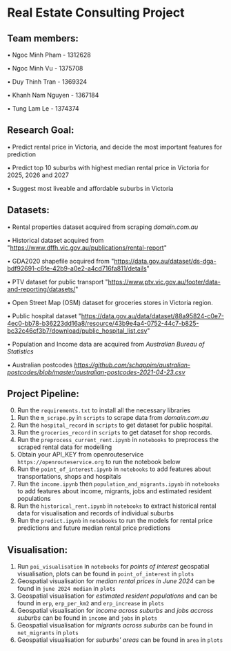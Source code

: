 # Real Estate Consulting Project

## Team members:
• Ngoc Minh Pham - 1312628

• Ngoc Minh Vu - 1375708

• Duy Thinh Tran - 1369324

• Khanh Nam Nguyen - 1367184

• Tung Lam Le - 1374374


## Research Goal:
• Predict rental price in Victoria, and decide the most important features for prediction

• Predict top 10 suburbs with highest median rental price in Victoria for 2025, 2026 and 2027

• Suggest most liveable and affordable suburbs in Victoria 

## Datasets:
• Rental properties dataset acquired from scraping *domain.com.au*

• Historical dataset acquired from "https://www.dffh.vic.gov.au/publications/rental-report"

• GDA2020 shapefile acquired from "https://data.gov.au/dataset/ds-dga-bdf92691-c6fe-42b9-a0e2-a4cd716fa811/details"

• PTV dataset for public transport "https://www.ptv.vic.gov.au/footer/data-and-reporting/datasets/"

• Open Street Map (OSM) dataset for groceries stores in Victoria region.

• Public hospital dataset "https://data.gov.au/data/dataset/88a95824-c0e7-4ec0-bb78-b36223dd16a8/resource/43b9e4a4-0752-44c7-b825-bc32c46cf3b7/download/public_hospital_list.csv"

• Population and Income data are acquired from *Australian Bureau of Statistics*

• Australian postcodes *https://github.com/schappim/australian-postcodes/blob/master/australian-postcodes-2021-04-23.csv*


## Project Pipeline:
0. Run the `requirements.txt` to install all the necessary libraries
1. Run the `m_scrape.py` in `scripts` to scrape data from *domain.com.au*
2. Run the `hospital_record` in `scripts` to get dataset for public hospital.
3. Run the `groceries_record` in `scripts` to get dataset for shop records.
4. Run the `preprocess_current_rent.ipynb` in `notebooks` to preprocess the scraped rental data for modelling
5. Obtain your API_KEY from openrouteservice `https://openrouteservice.org` to run the notebook below
6. Run the `point_of_interest.ipynb` in `notebooks` to add features about transportations, shops and hospitals
7. Run the `income.ipynb` then `population_and_migrants.ipynb` in `notebooks` to add features about income, migrants, jobs and estimated resident populations
8. Run the `historical_rent.ipynb` in `notebooks` to extract historical rental data for visualisation and records of individual suburbs
9. Run the `predict.ipynb` in `notebooks` to run the models for rental price predictions and future median rental price predictions


## Visualisation:
1. Run `poi_visualisation` in `notebooks` for *points of interest* geospatial visualisation, plots can be found in `point_of_interest` in `plots`
2. Geospatial visualisation for *median rental prices in June 2024* can be found in `june 2024 median` in `plots`
3. Geospatial visualisation for *estimated resident populations* and  can be found in `erp`, `erp_per_km2` and `erp_increase` in `plots`
4. Geospatial visualisation for *income across suburbs* and *jobs accross suburbs* can be found in `income` and `jobs` in `plots`
5. Geospatial visualisation for *migrants across suburbs* can be found in `net_migrants` in `plots`
6. Geospatial visualisation for *suburbs' areas* can be found in `area` in `plots`

